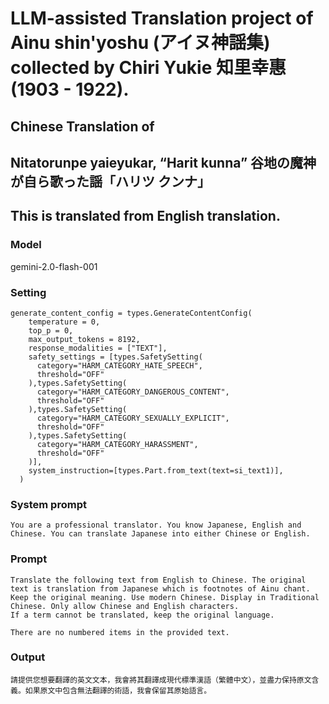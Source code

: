 # LLM-assisted Translation project of Ainu shin'yoshu (アイヌ神謡集) collected by Chiri Yukie 知里幸惠 (1903 - 1922).

## Chinese Translation of

## Nitatorunpe yaieyukar, “Harit kunna” 谷地の魔神が自ら歌った謡「ハリツ クンナ」

## This is translated from English translation.

### Model
gemini-2.0-flash-001

### Setting
```
generate_content_config = types.GenerateContentConfig(
    temperature = 0,
    top_p = 0,
    max_output_tokens = 8192,
    response_modalities = ["TEXT"],
    safety_settings = [types.SafetySetting(
      category="HARM_CATEGORY_HATE_SPEECH",
      threshold="OFF"
    ),types.SafetySetting(
      category="HARM_CATEGORY_DANGEROUS_CONTENT",
      threshold="OFF"
    ),types.SafetySetting(
      category="HARM_CATEGORY_SEXUALLY_EXPLICIT",
      threshold="OFF"
    ),types.SafetySetting(
      category="HARM_CATEGORY_HARASSMENT",
      threshold="OFF"
    )],
    system_instruction=[types.Part.from_text(text=si_text1)],
  )
```

### System prompt
```
You are a professional translator. You know Japanese, English and Chinese. You can translate Japanese into either Chinese or English.
```

### Prompt
```
Translate the following text from English to Chinese. The original text is translation from Japanese which is footnotes of Ainu chant. 
Keep the original meaning. Use modern Chinese. Display in Traditional Chinese. Only allow Chinese and English characters.
If a term cannot be translated, keep the original language.

There are no numbered items in the provided text.

```

### Output
```
請提供您想要翻譯的英文文本，我會將其翻譯成現代標準漢語（繁體中文），並盡力保持原文含義。如果原文中包含無法翻譯的術語，我會保留其原始語言。
```
